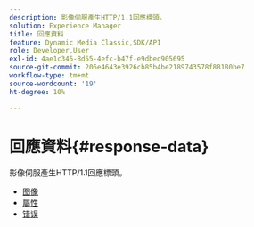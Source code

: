 ```yaml
---
description: 影像伺服產生HTTP/1.1回應標頭。
solution: Experience Manager
title: 回應資料
feature: Dynamic Media Classic,SDK/API
role: Developer,User
exl-id: 4ae1c345-8d55-4efc-b47f-e9dbed905695
source-git-commit: 206e4643e3926cb85b4be2189743578f88180be7
workflow-type: tm+mt
source-wordcount: '19'
ht-degree: 10%

---
```


# 回應資料{#response-data}

影像伺服產生HTTP/1.1回應標頭。

* [图像](c-images.md)
* [屬性](c-properties/c-properties.md)
* [错误](r-errors.md)
